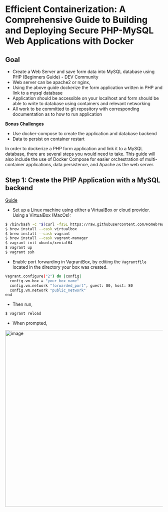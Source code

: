 # Efficient Containerization: A Comprehensive Guide to Building and Deploying Secure PHP-MySQL Web Applications with Docker

## Goal 
- Create a Web Server and save form data into MySQL database using PHP (Beginners Guide) - DEV Community
- Web server can be apache2 or nginx,
- Using the above guide dockerize the form application written in PHP and link to a mysql database 
- Application should be accessible on your localhost and form should be able to write to database using containers and relevant networking
- All work to be committed to git repository with corresponding documentation as to how to run application
  
**Bonus Challenges**
- Use docker-compose to create the application and database backend
- Data to persist on container restart

In order to dockerize a PHP form application and link it to a MySQL database, there are several steps you would need to take. This guide will also include the use of Docker Compose for easier orchestration of multi-container applications, data persistence, and Apache as the web server.

## Step 1: Create the PHP Application with a MySQL backend
[Guide](https://dev.to/satellitebots/create-a-web-server-and-save-form-data-into-mysql-database-using-php-beginners-guide-fah)

- Set up a Linux machine using either a VirtualBox or cloud provider. Using a VirtualBox (MacOs):
```bash
$ /bin/bash -c "$(curl -fsSL https://raw.githubusercontent.com/Homebrew/install/HEAD/install.sh)"
$ brew install --cask virtualbox
$ brew install --cask vagrant
$ brew install --cask vagrant-manager
$ vagrant init ubuntu/xenial64
$ vagrant up
$ vagrant ssh
```

- Enable port forwarding in VagrantBox, by editing the ```Vagrantfile``` located in the directory your box was created. 
```bash
Vagrant.configure("2") do |config|
  config.vm.box = "your_box_name"
  config.vm.network "forwarded_port", guest: 80, host: 80
  config.vm.network "public_network"
end
```

- Then run,
```bash
$ vagrant reload
```

- When prompted,

<img width="565" alt="image" src="https://github.com/DeimosCloud/mary-sre-internship-2023/assets/49791498/6c590585-6cac-490d-99df-147453baf732">
